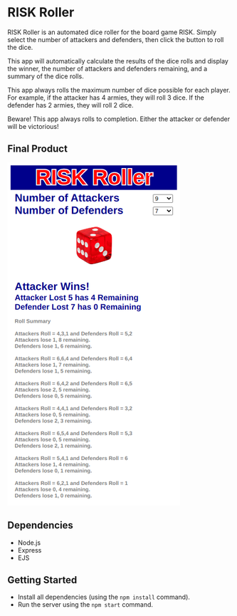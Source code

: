 # RISK Roller

RISK Roller is an automated dice roller for the board game RISK. Simply select the number of attackers and defenders, then click the button to roll the dice.

This app will automatically calculate the results of the dice rolls and display the winner, the number of attackers and defenders remaining, and a summary of the dice rolls.

This app always rolls the maximum number of dice possible for each player. For example, if the attacker has 4 armies, they will roll 3 dice. If the defender has 2 armies, they will roll 2 dice.

Beware! This app always rolls to completion. Either the attacker or defender will be victorious!

## Final Product

!["Summary"](/screenshots/summary.png)

## Dependencies

- Node.js
- Express
- EJS

## Getting Started

- Install all dependencies (using the `npm install` command).
- Run the server using the `npm start` command.
